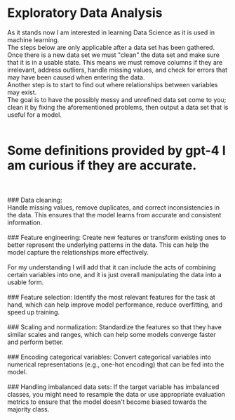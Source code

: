 # Exploratory Data Analysis

As it stands now I am interested in learning Data Science as it is used in machine learning.
</br>
The steps below are only applicable after a data set has been gathered. Once there is a new data set we must "clean" the data set and make sure that it is in a usable state. This means we must remove columns if they are irrelevant, address outliers, handle missing values, and check for errors that may have been caused when entering the data. 
</br>
Another step is to start to find out where relationships between variables may exist. 
</br>
The goal is to have the possibly messy and unrefined data set come to you; clean it by fixing the aforementioned problems, then output a data set that is useful for a model.
</br></br>
# Some definitions provided by gpt-4 I am curious if they are accurate. 
</br>
</br>
### Data cleaning: 
</br>
Handle missing values, remove duplicates, and correct inconsistencies in the data. This ensures that the model learns from accurate and consistent information.
</br>
</br>
### Feature engineering: 
Create new features or transform existing ones to better represent the underlying patterns in the data. This can help the model capture the relationships more effectively.
</br></br>
For my understanding I will add that it can include the acts of combining certain variables into one, and it is just overall manipulating the data into a usable form.
</br>
</br>
### Feature selection: 
Identify the most relevant features for the task at hand, which can help improve model performance, reduce overfitting, and speed up training.

</br>
</br>
### Scaling and normalization: 
Standardize the features so that they have similar scales and ranges, which can help some models converge faster and perform better.
</br>
</br>
### Encoding categorical variables: 
Convert categorical variables into numerical representations (e.g., one-hot encoding) that can be fed into the model.
</br>
</br>
### Handling imbalanced data sets: 
If the target variable has imbalanced classes, you might need to resample the data or use appropriate evaluation metrics to ensure that the model doesn't become biased towards the majority class.
